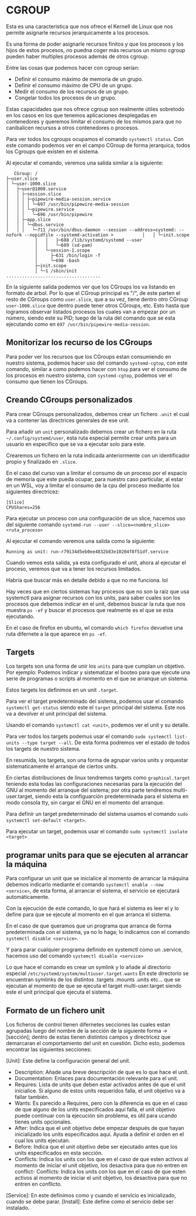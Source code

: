# CGROUP
Esta es una caracteristica que nos ofrece el Kernell de Linux que nos permite asignarle recursos jerarquicamente a los procesos.

Es una forma de poder asignarle recursos finitos y que los procesos y los hijos de estos procesos, no puedna coger más recursos un mismo cgroup pueden haber multiples procesos además de otros cgroup.

Entre las cosas que podemos hacer con cgroup serían:

- Definir el consumo máximo de memoria de un grupo.
- Definir el consumo máximo de CPU de un grupo.
- Medir el consumo de los recursos de un grupo.
- Congelar todos los procesos de un grupo.

Estas capacidades que nos ofrece cgroup son realmente útiles sobretodo en los casos en los que tenemos aplicaciones desplegadas en contenedores y queremos limitar el consumo de los mismos para que no canibalicen recursos a otros contenedores o procesos.

Para ver todos los cgroups ocupamos el comando `systemctl status`. Con este comando podemos ver en el campo CGroup de forma jerarquica, todos los Cgroups que existen en el sistema.

Al ejecutar el comando, veremos una salida similar a la siguiente:

``` salida comando systmectl en la sección CGroups:
   CGroup: /                                                                                                                       ├─user.slice                                                                                                            │ └─user-1000.slice                                                                                                     │   ├─user@1000.service                                                                                                 │   │ ├─session.slice                                                                                                   │   │ │ ├─pipewire-media-session.service                                                                                │   │ │ │ └─697 /usr/bin/pipewire-media-session                                                                         │   │ │ └─pipewire.service                                                                                              │   │ │   └─696 /usr/bin/pipewire                                                                                       │   │ ├─app.slice                                                                                                       │   │ │ └─dbus.service                                                                                                  │   │ │   └─711 /usr/bin/dbus-daemon --session --address=systemd: --nofork --nopidfile --systemd-activation >           │   │ └─init.scope
           │   │   ├─688 /lib/systemd/systemd --user
           │   │   └─689 (sd-pam)
           │   └─session-1.scope
           │     ├─631 /bin/login -f
           │     └─698 -bash
           ├─init.scope
           │ └─1 /sbin/init
....................................
```

En la siguiente salida podemos ver que los CGroups los va listando en formato de arbol. Por lo que el CGroup principal es "/", de este parten el resto de CGroups como `user.slice`, que a su vez, tiene dentro otro CGroup `user-1000.slice` que dentro puede tener otros CGroups, etc. Esto hasta que logramos observar listados procesos los cuales van a empezar por un número, siendo este su PID; luego de la ruta del comando que se esta ejecutando como en `697 /usr/bin/pipewire-media-session`. 

## Monitorizar los recurso de los CGroups

Para poder ver los recursos que los CGroups estan consumiendo en nuestro sistema, podemos hacer uso del comando `systemd-cgtop`, con este comando, similar a como podemos hacer con `htop` para ver el consumo de los procesos en nuestro sistema, con `systemd-cgtop`, podemos ver el consumo que tienen los CGroups. 

## Creando CGroups personalizados

Para crear CGroups personalizados, debemos crear un fichero `.unit` el cual va a contener las directrices generales de ese unit.

Para añadir un `unit` personalizado debemos crear un fichero en la ruta `~/.config/systemd/user`, esta ruta especial permite crear units para un usuario en especifico que se va a ejecutar solo para este.

Crearemos un fichero en la ruta indicada anteriormente con un identificador propio y finalizado en `.slice`.

En el caso del curso van a limitar el consumo de un proceso por el espacio de memoria que este pueda ocupar, para nuestro caso particular, al estar en un WSL, voy a limitar el consumo de la cpu del proceso mediante los siguientes directricez:

``` directricez para unit personalizado
[Slice]
CPUShares=256
```

Para ejecutar un proceso con una configuración de un slice, hacemos uso del siguiente comando `systemd-run --user --slice=<nombre_slice> <ruta_proceso>`

Al ejecutar el comando veremos una salida como la siguiente:

``` salida de comando 
Running as unit: run-r79134d5eb0ee4832b83e10204f8f51df.service
```

Cuando vemos esta salida, ya esta configurado el unit, ahora al ejecutar el proceso, veremos que va a tener los recursos limitados.

Habría que buscar más en detalle debido a que no me funciona. lol

Hay veces que en ciertos sistemas hay procesos que no son la raíz que usa systemctl para asignar recursos con los units, para saber cuales son los procesos que debemos indicar en el unit, debemos buscar la ruta que nos muestra `ps -ef` y buscar el procesos que realmente es el que se esta ejecutando. 

En el caso de firefox en ubuntu, wl comando `which firefox` devuelve una ruta difernete a la que aparece en `ps -ef`. 

## Targets

Los targets son una forma de unir los `units` para que cumplan un objetivo. Por ejemplo: Podemos indicar y sistematizar el booteo para que ejecute una serie de programas o scripts al momento en el que se arranque un sistema.

Estos targets los definimos en un unit `.target`.

Para ver el target predeterminado del sistema, podemos usar el comando `systemctl get-status` siendo este el `target` principal del sistema. Este nos va a devolver el unit principal del sistema.

Usando el comando `systemctl cat <unit>`, podemos ver el unit y su detalle.

Para ver todos los targets podemus usar el comando `sudo systemctl list-units --type target --all`. De esta forma podremos ver el estado de todos los targets de nuestro sistema.

En resumida, los targets, son una forma de agrupar varios units y orquestar sistematicamente el arranque de ciertos units.

En ciertas distribuciones de linux tendremos targets como `graphical.target` teniendo esta todas las configuraciones necesarias para la ejecución del GNU al momento del arranque del sistema; por otra parte tendremos multi-user.target, siendo esta la configuarción predeterminada para el sistema en modo consola tty, sin cargar el GNU en el momento del arranque.

Para definir un target predeterminado del sistema usamos el comando `sudo systemctl set-default <target>`.

Para ejecutar un target, podemos usar el comando `sudo systemctl isolate <target>`

## programar units para que se ejecuten al arrancar la máquina

Para configurar un unit que se inicialice al momento de arrancar la máquina debemos indicarlo mediante el comando `systemctl enable --now <service>`, de esta forma, al arrancar el sistema, el servicio se ejecutará automáticamente.

Con la ejecución de este comando, lo que hará el sistema es leer el <service> y lo define para que se ejecute al momento en el que arranca el sistema.

En el caso de que queramos que un programa que arranca de forma predeterminada con el sistema, ya no lo haga; lo indicamos con el comando `systemctl disable <service>`. 

Y para parar cualquier programa definido en systemctl como un .service, hacemos uso del comando `systemctl disable <service>` 

Lo que hace el comando es crear un symlink y lo añade al directorio especial `/etc/systemd/system/multiuser.target.wants` En este directorio se encuentran symlinks de los distintos .targets .mounts .units etc... que se ejecutan al momento de que se ejecuta el target multi-user.target siendo este el unit principal que ejecuta el sistema. 

## Formato de un fichero unit

Los ficheros de control tienen difernetes secciones las cuales estan agrupadas luego del nombre de la sección de la siguiente forma -> [sección]; dentro de estas tienen distintos campos y directricez que demarcaran el comportamiento del unit en cuestión. Dicho esto, podemos encontrar las siguientes secciones:

[Unit]: Este define la configuración general del unit.
- Description: Añade una breve descripción de que es lo que hace el unit.
- Documentation: Enlaces para documentación relevante para el unit.
- Requires: Lista de units que deben estar activados antes de que el unit inicialice. Si alguno de estos units requeridos falla, el unit objetivo va a fallar también.
- Wants: Es parecido a Requires, pero con la diferencia es que en el caso de que alguno de los units especificados aquí falla, el unit objetivo puede continuar con la ejecución sin problema, es útil para ucando tienes units opcionales.
- After: Indica que el unit objetivo debe empezar después de que hayan inicializado los units especificados aquí. Ayuda a definir el orden en el cual los units ejecutan.
- Before: Indica que el unit objetivo debe ser ejecutado antes que los units especificados en esta sección.
- Conflicts: Indica los units con los que en el caso de que esten activos al momento de iniciar el unit objetivo, los desactiva para que no entren en conflict- Conflicts: Indica los units con los que en el caso de que esten activos al momento de iniciar el unit objetivo, los desactiva para que no entren en conflicto.

[Service]: En este definimos como y cuando el servicio es inicializado, cuando se debe parar.
[Install]: Este define como el servicio debe ser instalado.
